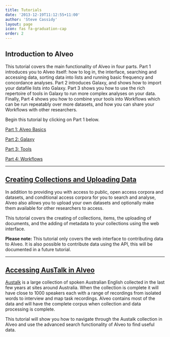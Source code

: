 ```yaml
---
title: Tutorials
date: '2013-12-19T11:12:55+11:00'
author: 'Steve Cassidy'
layout: page
icon: fas fa-graduation-cap
order: 2
---
```


## Introduction to Alveo

This tutorial covers the main functionality of Alveo in four parts. Part 1 introduces you to Alveo itself: how to log in, the interface, searching and accessing data, sorting data into lists and running basic frequency and concordance analyses. Part 2 introduces Galaxy, and shows how to import your datafile lists into Galaxy. Part 3 shows you how to use the rich repertoire of tools in Galaxy to run more complex analyses on your data. Finally, Part 4 shows you how to combine your tools into Workflows which can be run repeatably over more datasets, and how you can share your Workflows with other researchers.

Begin this tutorial by clicking on Part 1 below.

[Part 1: Alveo Basics](part-1-alveo-basics)

[Part 2: Galaxy](part-2-galaxy)

[Part 3: Tools](part-3-tools)

[Part 4: Workflows](part-4-workflows)

- - - - - -

## [Creating Collections and Uploading Data](creating-collections-and-uploading-data)

In addition to providing you with access to public, open access corpora and datasets, and conditional access corpora for you to search and analyse, Alveo also allows you to upload your own datasets and optionally make them available for other researchers to access.

This tutorial covers the creating of collections, items, the uploading of documents, and the adding of metadata to your collections using the web interface.

**Please note:** This tutorial only covers the web interface to contributing data to Alveo. It is also possible to contribute data using the API, this will be documented in a future tutorial.

- - - - - -

## [Accessing AusTalk in Alveo](accessing-austalk-in-alveo)

[Austalk](http://bigasc.edu.au/) is a large collection of spoken Australian English collected in the last few years at sites around Australia. When the collection is complete it will have close to 1000 speakers each with a range of recordings from isolated words to interview and map task recordings. Alveo contains most of the data and will have the complete corpus when collection and data processing is complete.

This tutorial will show you how to navigate through the Austalk collection in Alveo and use the advanced search functionality of Alveo to find useful data.